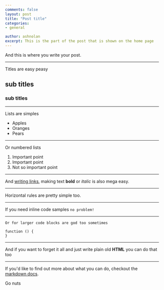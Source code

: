 ```yaml
---
comments: false
layout: post
title: "Post title"
categories:
- general

author: ashnolan
excerpt: This is the part of the post that is shown on the home page
---
```


And this is where you write your post.

- - -

Titles are easy peasy

## sub titles
### sub titles

- - -

Lists are simples

* Apples
* Oranges
* Pears

- - -

Or numbered lists

1. Important point
2. Important point
3. Not so important point

- - -

And [writing links](http://labs.tmw.co.uk), making text **bold** or *italic* is also mega easy.

- - -

Horizontal rules are pretty simple too.

- - -

If you need inline code samples `no problem!`

- - -

```
Or for larger code blocks are god too sometimes

function () {
}
```

- - -

<p class="my-class">And if you want to forget it all and just write plain old <strong>HTML</strong> you can do that too</p>

- - -

If you'd like to find out more about what you can do, checkout the [markdown docs](http://daringfireball.net/projects/markdown/basics).

Go nuts